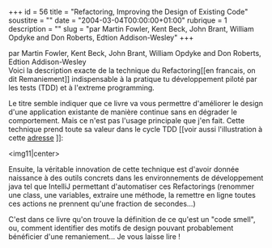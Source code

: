 +++
id = 56
title = "Refactoring, Improving the Design of Existing Code"
soustitre = ""
date = "2004-03-04T00:00:00+01:00"
rubrique = 1
description = ""
slug = "par Martin Fowler, Kent Beck, John Brant, William Opdyke and Don Roberts, Edtion Addison-Wesley"
+++

<div class="chapo">par Martin Fowler, Kent Beck, John Brant, William Opdyke and Don Roberts, Edtion Addison-Wesley</div>
Voici la description exacte de la technique du Refactoring[[en francais, on dit Remaniement]] indispensable à la pratique tu développement piloté par les tests (TDD) et à l'extreme programming.

Le titre semble indiquer que ce livre va vous permettre d'améliorer le design d'une application existante de manière continue sans en dégrader le comportement. Mais ce n'est pas l'usage principale que j'en fait. Cette technique prend toute sa valeur dans le cycle TDD [[voir aussi l'illustration à cette [adresse](http://www.agileprogrammer.com/dotnetguy/archive/2006/08/01/17795.aspx) ]]:

<img11|center>

Ensuite, la véritable innovation de cette technique est d'avoir donnée naissance à des outils concrets dans les environnements de développement java tel que IntelliJ permettant d'automatiser ces Refactorings (renommer une class, une variables, extraire une méthode, la remettre en ligne toutes ces actions ne prennent qu'une fraction de secondes...)

C'est dans ce livre qu'on trouve la définition de ce qu'est un "code smell", ou, comment identifier des motifs de design pouvant probablement bénéficier d'une remaniement... Je vous laisse lire !